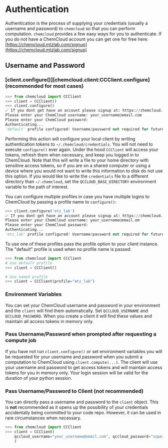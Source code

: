 # Authentication

Authentication is the process of supplying your credentials (usually a username and password) to `chemcloud` so that you can perform computation. `chemcloud` provides a few easy ways for you to authenticate. If you do not have a ChemCloud account you can get one for free here: [https://chemcloud.mtzlab.com/signup](https://chemcloud.mtzlab.com/signup)

## Username and Password

### [client.configure()][chemcloud.client:CCClient.configure] (recommended for most cases)

```python
>>> from chemcloud import CCClient
>>> client = CCClient()
>>> client.configure()
✅ If you dont get have an account please signup at: https://chemcloud.mtzlab.com/signup
Please enter your ChemCloud username: your_username@email.com
Please enter your ChemCloud password:
Authenticating...
'default' profile configured! Username/password not required for future use of CCClient
```

Performing this action will configure your local client by writing authentication tokens to `~/.chemcloud/credentials`. You will not need to execute `configure()` ever again. Under the hood `CCClient` will access your tokens, refresh them when necessary, and keep you logged in to ChemCloud. Note that this will write a file to your home directory with sensitive access tokens, so if you are on a shared computer or using a device where you would not want to write this information to disk do not use this option. If you would like to write the `credentials` file to a different directory than `~/.chemcloud`, set the `QCCLOUD_BASE_DIRECTORY` environment variable to the path of interest.

You can configure multiple profiles in case you have multiple logins to ChemCloud by passing a profile name to `configure()`:

```python
>>> client.configure('mtz_lab')
✅ If you dont get have an account please signup at: https://chemcloud.mtzlab.com/signup
Please enter your ChemCloud username: your_username@email.om
Please enter your ChemCloud password:
Authenticating...
'mtz_lab' profile configured! Username/password not required for future use of CCClient
```

To use one of these profiles pass the profile option to your client instance. The "default" profile is used when no profile name is passed:

```python
>>> from chemcloud import CCClient
# Use default profile
>>> client = CCClient()

# Use named profile
>>> client = CCClient(profile="mtz_lab")
```

### Environment Variables

You can set your ChemCloud username and password in your environment and the `client` will find them automatically. Set `QCCLOUD_USERNAME` and `QCCLOUD_PASSWORD`. When you create a client it will find these values and maintain all access tokens in memory only.

### Pass Username/Password when prompted after requesting a compute job

If you have not run `client.configure()` or set environment variables you will be requested for your username and password when you submit a computation to ChemCloud using `client.compute(...)`. The client will use your username and password to get access tokens and will maintain access tokens for you in memory only. Your login session will be valid for the duration of your python session.

### Pass Username/Password to Client (not recommended)

You can directly pass a username and password to the `client` object. This is **not** recommended as it opens up the possibility of your credentials accidentally being committed to your code repo. However, it can be used in rare circumstances when necessary.

```python
>>> from chemcloud import CCClient
>>> client = CCClient(
    qccloud_username="your_username@email.com", qccloud_password="super_secret_password"  # pragma: allowlist secret
    )
```
